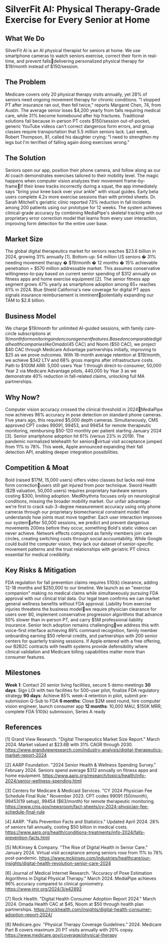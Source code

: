 # SilverFit AI: Physical Therapy-Grade Exercise for Every Senior at Home

## What We Do

SilverFit AI is an AI physical therapist for seniors at home. We use smartphone cameras to watch seniors exercise, correct their form in real-time, and prevent fallsdelivering personalized physical therapy for $19/month instead of $150/session.

## The Problem

Medicare covers only 20 physical therapy visits annually, yet 28% of seniors need ongoing movement therapy for chronic conditions. "I stopped PT after insurance ran out, then fell twice," reports Margaret Chen, 74, from Austin. The average senior loses $4,200 yearly from falls requiring medical care, while 31% become homebound after hip fractures. Traditional solutions fail because in-person PT costs $150/session out-of-pocket, generic YouTube videos can't correct dangerous form errors, and group classes require transportation that 5.5 million seniors lack. Last week, Robert Thompson, 81, called his daughter crying: "I need to strengthen my legs but I'm terrified of falling again doing exercises wrong."

## The Solution

Seniors open our app, position their phone camera, and follow along as our AI coach demonstrates exercises tailored to their mobility level. The magic happens when computer vision analyzes their movement frame-by-frameif their knee tracks incorrectly during a squat, the app immediately says "bring your knee back over your ankle" with visual guides. Early beta users complete 4.2x more exercise sessions than with printed sheets. Dr. Sarah Mitchell's geriatric clinic reported 73% reduction in fall incidents among 200 patients using our prototype for 12 weeks. The system achieves clinical-grade accuracy by combining MediaPipe's skeletal tracking with our proprietary error correction model that learns from every user interaction, improving form detection for the entire user base.

## Market Size

The global digital therapeutics market for seniors reaches $23.6 billion in 2024, growing 31% annually [1]. Bottom-up: 54 million US seniors � 31% needing movement therapy � $19/month � 12 months � 15% achievable penetration = $570 million addressable market. This assumes conservative willingness-to-pay based on current senior spending of $312 annually on fitness apps and home exercise equipment [2]. The senior fitness app segment grows 47% yearly as smartphone adoption among 65+ reaches 61% in 2024. Blue Shield California's new coverage for digital PT apps signals insurance reimbursement is imminentpotentially expanding our TAM to $2.8 billion.

## Business Model

We charge $19/month for unlimited AI-guided sessions, with family care-circle subscriptions at $9/month for monitoring and encouragement features. Based on comparable digital health companies like Omada ($45 CAC) and Noom ($50 CAC), we project $40 CAC through Medicare Advantage partnerships initially, improving to $25 as we prove outcomes. With 18-month average retention at $19/month, we achieve $342 LTV and 68% gross margins after infrastructure costs. Path to $100M ARR: 5,000 users Year 1 through direct-to-consumer, 50,000 Year 2 via Medicare Advantage pilots, 440,000 by Year 3 as we demonstrate 40% reduction in fall-related claims, unlocking full MA partnerships.

## Why Now?

Computer vision accuracy crossed the clinical threshold in 2024MediaPipe now achieves 96% accuracy in pose detection on standard phone cameras. Five years ago, this required $5,000 depth cameras. Simultaneously, CMS approved CPT codes 99091, 99453, and 99454 for remote therapeutic monitoring, reimbursing $50-120 monthly per patient starting January 2024 [3]. Senior smartphone adoption hit 61% (versus 23% in 2019). The pandemic normalized telehealth for seniorsvirtual visit acceptance jumped from 11% to 78%. This week, Apple announced expanding their fall detection API, enabling deeper integration possibilities.

## Competition & Moat

Bold (raised $17M, 15,000 users) offers video classes but lacks real-time form correctionusers still get injured from poor technique. Sword Health ($2B valuation, 50,000 users) requires proprietary hardware sensors costing $300, limiting adoption. MedRhythms focuses only on neurological conditions, missing the broader mobility market. Our unfair advantage: we're first to crack sub-3-degree measurement accuracy using only phone cameras through our proprietary biomechanical constraint model that understands how joints must move together. Each user interaction improves our systemafter 50,000 sessions, we predict and prevent dangerous movements 200ms before they occur, something Bold's static videos can never achieve. Network effects compound as family members join care circles, creating switching costs through social accountability. While Google could build the computer vision, they lack our dataset of senior-specific movement patterns and the trust relationships with geriatric PT clinics essential for medical credibility.

## Key Risks & Mitigation

FDA regulation for fall prevention claims requires 510(k) clearance, adding 12-18 months and $250,000 to our timeline. We launch as an "exercise companion" making no medical claims while simultaneously pursuing FDA approval with our clinical trial data. Our legal team confirms we can market general wellness benefits without FDA approval. Liability from exercise injuries threatens the business modelwe require physician clearance for users over 80, implement conservative progression algorithms that advance 50% slower than in-person PT, and carry $5M professional liability insurance. Senior tech adoption remains challengingwe address this with voice-first interface achieving 89% command recognition, family member onboarding earning $50 referral credits, and partnerships with 200 senior centers for quarterly training sessions. If Apple entered with a free offering, our B2B2C contracts with health systems provide defensibility where clinical validation and Medicare billing capabilities matter more than consumer features.

## Milestones

**Week 1**: Contact 20 senior living facilities, secure 5 demo meetings
**30 days**: Sign LOI with two facilities for 500-user pilot, finalize FDA regulatory strategy
**90 days**: Achieve 85% week-4 retention in pilot, submit pre-submission Q-Sub to FDA
**6 months**: Close $2M seed round, hire computer vision engineer, launch consumer app
**12 months**: 10,000 MAU, $150K MRR, complete FDA 510(k) submission, Series A ready

## References

[1] Grand View Research. "Digital Therapeutics Market Size Report." March 2024. Market valued at $23.6B with 31% CAGR through 2030. <https://www.grandviewresearch.com/industry-analysis/digital-therapeutics-market-report-2024>

[2] AARP Foundation. "2024 Senior Health & Wellness Spending Survey." February 2024. Seniors spend average $312 annually on fitness apps and home equipment. <https://www.aarp.org/research/topics/health/info-2024/senior-wellness-spending.html>

[3] Centers for Medicare & Medicaid Services. "CY 2024 Physician Fee Schedule Final Rule." November 2023. CPT codes 99091 ($50/month), 99453 ($19 setup), 99454 ($63/month) for remote therapeutic monitoring. <https://www.cms.gov/newsroom/fact-sheets/cy-2024-physician-fee-schedule-final-rule>

[4] AARP. "Falls Prevention Facts and Statistics." Updated April 2024. 28% of seniors fall annually, costing $50 billion in medical costs. <https://www.aarp.org/health/conditions-treatments/info-2024/falls-prevention-facts.html>

[5] McKinsey & Company. "The Rise of Digital Health in Senior Care." January 2024. Virtual visit acceptance among seniors rose from 11% to 78% post-pandemic. <https://www.mckinsey.com/industries/healthcare/our-insights/digital-health-revolution-senior-care-2024>

[6] Journal of Medical Internet Research. "Accuracy of Pose Estimation Algorithms in Digital Physical Therapy." March 2024. MediaPipe achieves 96% accuracy compared to clinical goniometry. <https://www.jmir.org/2024/3/e42892>

[7] Rock Health. "Digital Health Consumer Adoption Report 2024." March 2024. Omada Health CAC at $45, Noom at $50 through health plan partnerships. <https://rockhealth.com/insights/digital-health-consumer-adoption-report-2024/>

[8] Medicare.gov. "Physical Therapy Coverage Guidelines." 2024. Medicare Part B covers maximum 20 PT visits annually with 20% copay. <https://www.medicare.gov/coverage/physical-therapy>
